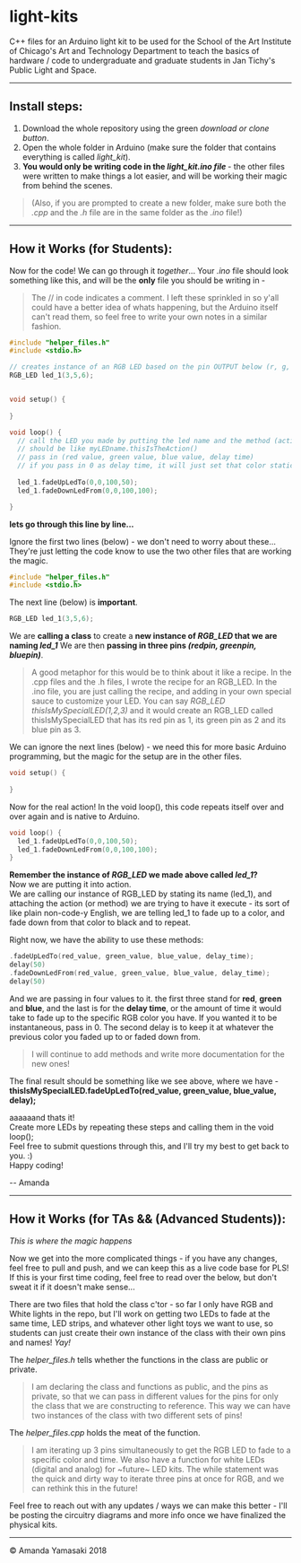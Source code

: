 # light-kits
C++ files for an Arduino light kit to be used for the School of the Art Institute of Chicago's Art and Technology Department to teach the basics of hardware / code to undergraduate and graduate students in Jan Tichy's Public Light and Space. 

***

## Install steps:
1. Download the whole repository using the green *download or clone button*.
2. Open the whole folder in Arduino (make sure the folder that contains everything is called *light_kit*).
3. <b>You would only be writing code in the *light_kit.ino file* </b> - the other files were written to make things a lot easier, and will be working their magic from behind the scenes.

>(Also, if you are prompted to create a new folder, make sure both the *.cpp* and the *.h* file are in the same folder as the *.ino* file!)  

***

## How it Works (for Students):
Now for the code! We can go through it *together*...
Your *.ino* file should look something like this, and will be the <b>only</b> file you should be writing in -
>The // in code indicates a comment.  I left these sprinkled in so y'all could have a better idea of whats happening, but the Arduino itself can't read them, so feel free to write your own notes in a similar fashion.

```C++
#include "helper_files.h"
#include <stdio.h>

// creates instance of an RGB LED based on the pin OUTPUT below (r, g, b)
RGB_LED led_1(3,5,6);


void setup() {
  
}

void loop() {
  // call the LED you made by putting the led name and the method (action) attached to it
  // should be like myLEDname.thisIsTheAction()
  // pass in (red value, green value, blue value, delay time)
  // if you pass in 0 as delay time, it will just set that color static without fade
  
  led_1.fadeUpLedTo(0,0,100,50); 
  led_1.fadeDownLedFrom(0,0,100,100); 

}
```

__lets go through this line by line...__

Ignore the first two lines (below) - we don't need to worry about these... They're just letting the code know to use the two other files that are working the magic. 
```C++
#include "helper_files.h"
#include <stdio.h>
```


The next line (below) is <b>important</b>. 
```C++
RGB_LED led_1(3,5,6);
```
We are __calling a class__ to create a __new instance of *RGB_LED* that we are naming *led_1*__
We are then __passing in three pins *(redpin, greenpin, bluepin)*__.

>A good metaphor for this would be to think about it like a recipe.  In the .cpp files and the .h files, I wrote the recipe for an RGB_LED.  In the .ino file, you are just calling the recipe, and adding in your own special sauce to customize your LED.  You can say *RGB_LED thisIsMySpecialLED(1,2,3)* and it would create an RGB_LED called thisIsMySpecialLED that has its red pin as 1, its green pin as 2 and its blue pin as 3.  

We can ignore the next lines (below) - we need this for more basic Arduino programming, but the magic for the setup are in the other files. 
```C++
void setup() {
  
}
```

Now for the real action!
In the void loop(), this code repeats itself over and over again and is native to Arduino. 
```C++
void loop() {
  led_1.fadeUpLedTo(0,0,100,50); 
  led_1.fadeDownLedFrom(0,0,100,100); 
}
```
__Remember the instance of *RGB_LED* we made above called *led_1*?__
<br>Now we are putting it into action. 
<br>We are calling our instance of RGB_LED by stating its name (led_1), and attaching the action (or method) we are trying to have it execute - its sort of like plain non-code-y English, we are telling led_1 to fade up to a color, and fade down from that color to black and to repeat.  

Right now, we have the ability to use these methods:
```C++
.fadeUpLedTo(red_value, green_value, blue_value, delay_time);
delay(50)
.fadeDownLedFrom(red_value, green_value, blue_value, delay_time);
delay(50)
```
And we are passing in four values to it.
the first three stand for __red__, __green__ and __blue__, and the last is for the __delay time__, or the amount of time it would take to fade up to the specific RGB color you have.  If you wanted it to be instantaneous, pass in 0. 
The second delay is to keep it at whatever the previous color you faded up to or faded down from.  
>I will continue to add methods and write more documentation for the new ones!

The final result should be something like we see above, where we have - 
<br>__thisIsMySpecialLED.fadeUpLedTo(red_value, green_value, blue_value, delay);__


aaaaaand thats it!
<br>Create more LEDs by repeating these steps and calling them in the void loop(); 
<br>Feel free to submit questions through this, and I'll try my best to get back to you. :)
<br>Happy coding! 

-- Amanda



***


## How it Works (for TAs && (Advanced Students)):

*This is where the magic happens*

Now we get into the more complicated things - if you have any changes, feel free to pull and push, and we can keep this as a live code base for PLS!
If this is your first time coding, feel free to read over the below, but don't sweat it if it doesn't make sense...

There are two files that hold the class c'tor - so far I only have RGB and White lights in the repo, but I'll work on getting two LEDs to fade at the same time, LED strips, and whatever other light toys we want to use, so students can just create their own instance of the class with their own pins and names! *Yay!*

The *helper_files.h* tells whether the functions in the class are public or private.  
>I am declaring the class and functions as public, and the pins as private, so that we can pass in different values for the pins for only the class that we are constructing to reference.  This way we can have two instances of the class with two different sets of pins! 

The *helper_files.cpp* holds the meat of the function.
>I am iterating up 3 pins simultaneously to get the RGB LED to fade to a specific color and time.  We also have a function for white LEDs (digital and analog) for ~future~ LED kits. The while statement was the quick and dirty way to iterate three pins at once for RGB, and we can rethink this in the future!

Feel free to reach out with any updates / ways we can make this better - I'll be posting the circuitry diagrams and more info once we have finalized the physical kits. 

***

&copy; Amanda Yamasaki 2018











